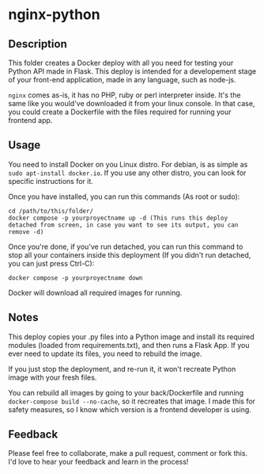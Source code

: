 nginx-python
============

Description
-----------

This folder creates a Docker deploy with all you need for testing your Python API made in Flask. This deploy is intended for a developement stage of your front-end application, made in any language, such as node-js.

`nginx` comes as-is, it has no PHP, ruby or perl interpreter inside. It's the same like you would've downloaded it from your linux console. In that case, you could create a Dockerfile with the files required for running your frontend app.

Usage
-----

You need to install Docker on you Linux distro. For debian, is as simple as `sudo apt-install docker.io`. If you use any other distro, you can look for specific instructions for it.

Once you have installed, you can run this commands (As root or sudo):

```
cd /path/to/this/folder/
docker compose -p yourproyectname up -d (This runs this deploy detached from screen, in case you want to see its output, you can remove -d)
```

Once you're done, if you've run detached, you can run this command to stop all your containers inside this deployment (If you didn't run detached, you can just press Ctrl-C):

`docker compose -p yourproyectname down`

Docker will download all required images for running.

Notes
-----

This deploy copies your .py files into a Python image and install its required modules (loaded from requirements.txt), and then runs a Flask App. If you ever need to update its files, you need to rebuild the image.

If you just stop the deployment, and re-run it, it won't recreate Python image with your fresh files.

You can rebuild all images by going to your back/Dockerfile and running `docker-compose build --no-cache`, so it recreates that image. I made this for safety measures, so I know which version is a frontend developer is using.


Feedback
--------

Please feel free to collaborate, make a pull request, comment or fork this. I'd love to hear your feedback and learn in the process!

